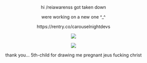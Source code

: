 <p align=center>  hi /reiawarenss got taken down
<p align=center> were working on a new one ^_^
<p align=center> https://rentry.co/carouselnightdevs

<p align=center> <img src=https://komarev.com/ghpvc/?username=acheswan&color=8b43a6&style=plastic&label=times+i+got+hard+counter:&abbreviated=true>
<p align=center> <img src=https://i.imgur.com/TH8CQlm.png> 
<p align=center> thank you... 5th-child for drawing me pregnant jeus fucking christ
